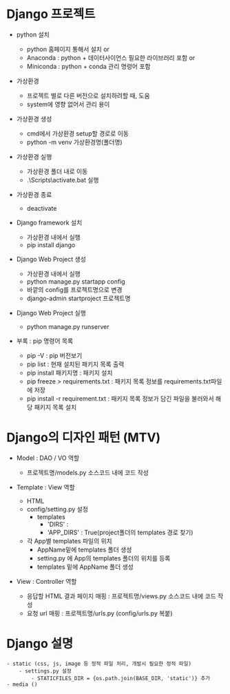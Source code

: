
# Django 프로젝트

- python 설치
    - python 홈페이지 통해서 설치 or
    - Anaconda : python + 데이터사이언스 필요한 라이브러리 포함 or
    - Miniconda : python + conda 관리 명령어 포함

- 가상환경
    - 프로젝트 별로 다른 버전으로 설치하려할 때, 도움 
    - system에 영향 없어서 관리 용이

- 가상환경 생성
    - cmd에서 가상환경 setup할 경로로 이동
    - python -m venv 가상환경명(폴더명)

- 가상환경 실행
    - 가상환경 폴더 내로 이동
    - .\Scripts\activate.bat 실행

- 가상환경 종료
    - deactivate

- Django framework 설치
    - 가상환경 내에서 실행
    - pip install django

- Django Web Project 생성
    - 가상환경 내에서 실행
    - python manage.py startapp config
    - 바깥의 config를 프로젝트명으로 변경
    - django-admin startproject 프로젝트명

- Django Web Project 실행
    - python manage.py runserver

- 부록 : pip 명령어 목록
    - pip -V : pip 버전보기
    - pip list : 현재 설치된 패키지 목록 출력
    - pip install 패키지명 : 패키지 설치
    - pip freeze > requirements.txt : 패키지 목록 정보를 requirements.txt파일에 저장
    - pip install -r requirement.txt : 패키지 목록 정보가 담긴 파일을 불러와서 해당 패키지 목록 설치

# Django의 디자인 패턴 (MTV)

- Model : DAO / VO 역할
    - 프로젝트명/models.py 소스코드 내에 코드 작성

- Template : View 역할
    - HTML
    - config/setting.py 설정
        - templates
            - 'DIRS' : 
            - 'APP_DIRS' : True(project폴더의 templates 경로 찾기)
    - 각 App별 templates 파일의 위치
        - AppName밑에 templates 폴더 생성
        - setting.py 에 App의 templates 폴더의 위치를 등록
        - templates 밑에 AppName 폴더 생성


- View : Controller 역할
    - 응답할 HTML 결과 페이지 매핑 : 프로젝트명/views.py 소스코드 내에 코드 작성
    - 요청 url 매핑 : 프로젝트명/urls.py (config/urls.py 복붙)

# Django 설명
    - static (css, js, image 등 정적 파일 처리, 개발시 필요한 정적 파일)
        - settings.py 설정
            - STATICFILES_DIR = {os.path.join(BASE_DIR, 'static')} 추가
    - media ()
